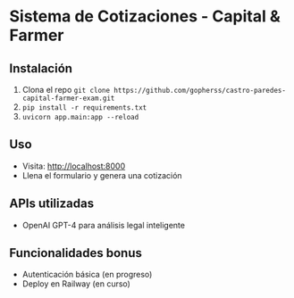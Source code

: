 # Sistema de Cotizaciones - Capital & Farmer

## Instalación

1. Clona el repo
`git clone https://github.com/gopherss/castro-paredes-capital-farmer-exam.git`
2. `pip install -r requirements.txt`
3. `uvicorn app.main:app --reload`

## Uso

- Visita: <http://localhost:8000>
- Llena el formulario y genera una cotización

## APIs utilizadas

- OpenAI GPT-4 para análisis legal inteligente

## Funcionalidades bonus

- Autenticación básica (en progreso)
- Deploy en Railway (en curso)
